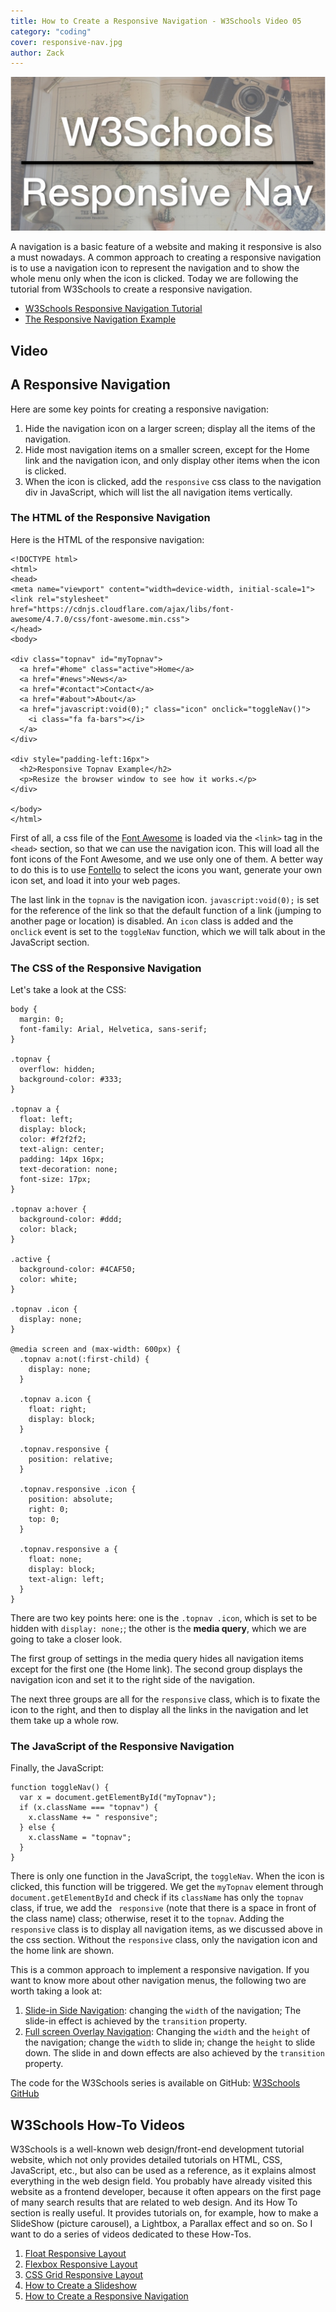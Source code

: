 ```yaml
---
title: How to Create a Responsive Navigation - W3Schools Video 05
category: "coding"
cover: responsive-nav.jpg
author: Zack
---
```


![Responsive navigation](responsive-nav.jpg)

A navigation is a basic feature of a website and making it responsive is also a must nowadays. A common approach to creating a responsive navigation is to use a navigation icon to represent the navigation and to show the whole menu only when the icon is clicked. Today we are following the tutorial from W3Schools to create a responsive navigation.

* [W3Schools Responsive Navigation Tutorial](https://www.w3schools.com/howto/howto_js_topnav_responsive.asp)
* [The Responsive Navigation Example](https://www.w3schools.com/howto/tryit.asp?filename=tryhow_js_topnav)

## Video

## A Responsive Navigation

Here are some key points for creating a responsive navigation:

1. Hide the navigation icon on a larger screen; display all the items of the navigation.
2. Hide most navigation items on a smaller screen, except for the Home link and the navigation icon, and only display other items when the icon is clicked.
3. When the icon is clicked, add the `responsive` css class to the navigation div in JavaScript, which will list the all navigation items vertically.

### The HTML of the Responsive Navigation

Here is the HTML of the responsive navigation:

```
<!DOCTYPE html>
<html>
<head>
<meta name="viewport" content="width=device-width, initial-scale=1">
<link rel="stylesheet" href="https://cdnjs.cloudflare.com/ajax/libs/font-awesome/4.7.0/css/font-awesome.min.css">
</head>
<body>

<div class="topnav" id="myTopnav">
  <a href="#home" class="active">Home</a>
  <a href="#news">News</a>
  <a href="#contact">Contact</a>
  <a href="#about">About</a>
  <a href="javascript:void(0);" class="icon" onclick="toggleNav()">
    <i class="fa fa-bars"></i>
  </a>
</div>

<div style="padding-left:16px">
  <h2>Responsive Topnav Example</h2>
  <p>Resize the browser window to see how it works.</p>
</div>

</body>
</html>
```

First of all, a css file of the [Font Awesome](https://fontawesome.com/) is loaded via the `<link>` tag in the `<head>` section, so that we can use the navigation icon. This will load all the font icons of the Font Awesome, and we use only one of them. A better way to do this is to use [Fontello](http://fontello.com/) to select the icons you want, generate your own icon set, and load it into your web pages.

The last link in the `topnav` is the navigation icon. `javascript:void(0);` is set for the reference of the link so that the default function of a link (jumping to another page or location) is disabled. An `icon` class is added and the `onclick` event is set to the `toggleNav` function, which we will talk about in the JavaScript section.

### The CSS of the Responsive Navigation

Let's take a look at the CSS:

```
body {
  margin: 0;
  font-family: Arial, Helvetica, sans-serif;
}

.topnav {
  overflow: hidden;
  background-color: #333;
}

.topnav a {
  float: left;
  display: block;
  color: #f2f2f2;
  text-align: center;
  padding: 14px 16px;
  text-decoration: none;
  font-size: 17px;
}

.topnav a:hover {
  background-color: #ddd;
  color: black;
}

.active {
  background-color: #4CAF50;
  color: white;
}

.topnav .icon {
  display: none;
}

@media screen and (max-width: 600px) {
  .topnav a:not(:first-child) {
    display: none;
  }

  .topnav a.icon {
    float: right;
    display: block;
  }

  .topnav.responsive {
    position: relative;
  }

  .topnav.responsive .icon {
    position: absolute;
    right: 0;
    top: 0;
  }

  .topnav.responsive a {
    float: none;
    display: block;
    text-align: left;
  }
}
```

There are two key points here: one is the `.topnav .icon`, which is set to be hidden with `display: none;`; the other is the **media query**, which we are going to take a closer look.

The first group of settings in the media query hides all navigation items except for the first one (the Home link). The second group displays the navigation icon and set it to the right side of the navigation.

The next three groups are all for the `responsive` class, which is to fixate the icon to the right, and then to display all the links in the navigation and let them take up a whole row.

### The JavaScript of the Responsive Navigation

Finally, the JavaScript:

```
function toggleNav() {
  var x = document.getElementById("myTopnav");
  if (x.className === "topnav") {
    x.className += " responsive";
  } else {
    x.className = "topnav";
  }
}
```

There is only one function in the JavaScript, the `toggleNav`. When the icon is clicked, this function will be triggered. We get the `myTopnav` element through `document.getElementById` and check if its `className` has only the `topnav` class, if true, we add the ` responsive` (note that there is a space in front of the class name) class; otherwise, reset it to the `topnav`. Adding the `responsive` class is to display all navigation items, as we discussed above in the css section. Without the `responsive` class, only the navigation icon and the home link are shown.

This is a common approach to implement a responsive navigation. If you want to know more about other navigation menus, the following two are worth taking a look at:

1. [Slide-in Side Navigation](https://www.w3schools.com/howto/howto_js_sidenav.asp): changing the `width` of the navigation; The slide-in effect is achieved by the `transition` property.
2. [Full screen Overlay Navigation](https://www.w3schools.com/howto/howto_js_fullscreen_overlay.asp): Changing the `width` and the `height` of the navigation; change the `width` to slide in; change the `height` to slide down. The slide in and down effects are also achieved by the `transition` property.

The code for the W3Schools series is available on GitHub: [W3Schools GitHub](https://github.com/ZacharyChim/W3Schools)

## W3Schools How-To Videos

W3Schools is a well-known web design/front-end development tutorial website, which not only provides detailed tutorials on HTML, CSS, JavaScript, etc., but also can be used as a reference, as it explains almost everything in the web design field. You probably have already visited this website as a frontend developer, because it often appears on the first page of many search results that are related to web design. And its How To section is really useful. It provides tutorials on, for example, how to make a SlideShow (picture carousel), a Lightbox, a Parallax effect and so on. So I want to do a series of videos dedicated to these How-Tos.

1. [Float Responsive Layout](https://atzack.com/w3schools-web-layout/)
2. [Flexbox Responsive Layout](https://atzack.com/w3schools-flex/)
3. [CSS Grid Responsive Layout](https://atzack.com/w3schools-grid/)
4. [How to Create a Slideshow](https://atzack.com/w3schools-slideshow/)
5. [How to Create a Responsive Navigation](https://atzack.com/w3schools-responsive-nav/)